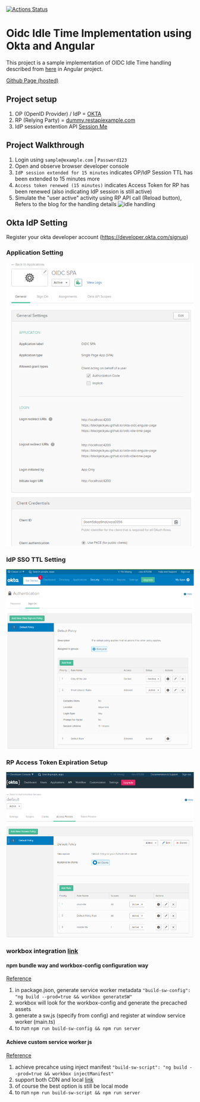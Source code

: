 [![Actions Status](https://github.com/blackjackyau/oidc-idle-time/workflows/Node%20CI/badge.svg)](https://github.com/blackjackyau/oidc-idle-time/actions)

# Oidc Idle Time Implementation using Okta and Angular
This project is a sample implementation of OIDC Idle Time handling described from [here](https://medium.com/@yau.yik.shiung/oidc-idle-timeout-design-5149da2be93e) in Angular project.

[Github Page (hosted)](https://blackjackyau.github.io/oidc-idle-time-page)

## Project setup
1. OP (OpenID Provider) / IdP = [OKTA](https://dev-875318.okta.com)
2. RP (Relying Party) = [dummy.restapiexample.com](http://dummy.restapiexample.com)
3. IdP session extention API [Session Me](https://developer.okta.com/docs/reference/api/sessions/#get-current-session)

## Project Walkthrough
1. Login using `sample@example.com` | `Password123`
2. Open and observe browser developer console
3. `IdP session extended for 15 minutes` indicates OP/IdP Session TTL has been extended to 15 minutes more
4. `Access token renewed (15 minutes)` indicates Access Token for RP has been renewed (also indicating IdP session is still active)
5. Simulate the "user active" activity using RP API call (Reload button), Refers to the blog for the handling details ![idle handling](https://miro.medium.com/max/657/1*9J5eaflVYv68gXCWnRIgjQ.png)

## Okta IdP Setting
Register your okta developer account (https://developer.okta.com/signup)

### Application Setting
![okta application setup](doc/okta-application-setup.png)

### IdP SSO TTL Setting
![IdP SSO setup](doc/idp-sso-ttl.png)

### RP Access Token Expiration Setup
![IdP SSO setup](doc/access-token-lifecycle.png)


### workbox integration [link](https://developers.google.com/web/tools/workbox/guides/get-started)
#### npm bundle way and workbox-config configuration way
[Reference](https://developers.google.com/web/tools/workbox/guides/codelabs/npm-script)
1. in package.json, generate service worker metadata `"build-sw-config": "ng build --prod=true && workbox generateSW"`
2. workbox will look for the workbox-config and generate the precached assets
3. generate a sw.js (specify from config) and register at window service worker (main.ts)
4. to run `npm run build-sw-config && npm run server`

#### Achieve custom service worker js
[Reference](https://codelabs.developers.google.com/codelabs/workbox-lab/#0)
1. achieve precahce using inject manifest `"build-sw-script": "ng build --prod=true && workbox injectManifest"`
2. support both CDN and local [link](https://developers.google.com/web/tools/workbox/modules/workbox-sw#using_local_workbox_files_instead_of_cdn)
3. of course the best option is still be local mode
4. to run `npm run build-sw-script && npm run server`